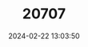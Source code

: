---
title: "20707"
category: "Stagnicola bonnevillensis"
draft: false
date: 2024-02-22 13:03:50
languages:
  English: ["Banded Bonneville Stagnicola", "Bonneville Snail", "Fat-whorled Pondsnail"]
---